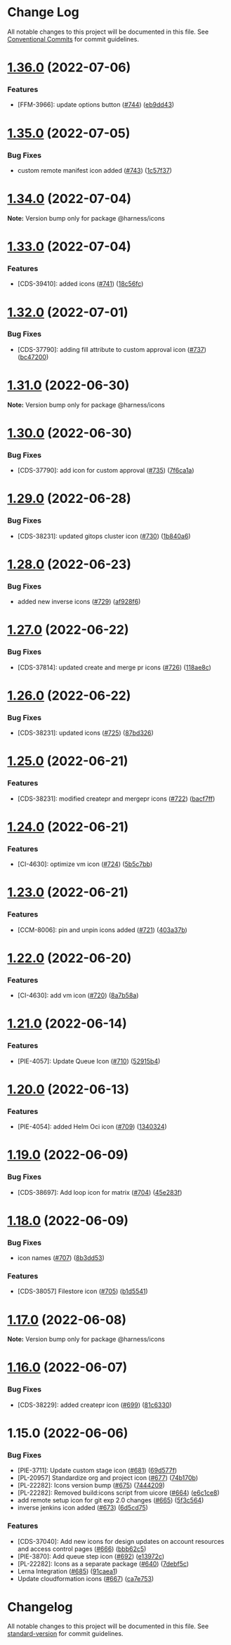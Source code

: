 # Change Log

All notable changes to this project will be documented in this file.
See [Conventional Commits](https://conventionalcommits.org) for commit guidelines.

# [1.36.0](https://github.com/harness/uicore/compare/@harness/icons@1.35.0...@harness/icons@1.36.0) (2022-07-06)


### Features

* [FFM-3966]: update options button ([#744](https://github.com/harness/uicore/issues/744)) ([eb9dd43](https://github.com/harness/uicore/commit/eb9dd43c785f14324d2abae2ddfacd485c7d3973))





# [1.35.0](https://github.com/harness/uicore/compare/@harness/icons@1.34.0...@harness/icons@1.35.0) (2022-07-05)


### Bug Fixes

* custom remote manifest icon added ([#743](https://github.com/harness/uicore/issues/743)) ([1c57f37](https://github.com/harness/uicore/commit/1c57f37be38ddf5b66bd59208fab031cfe51a591))





# [1.34.0](https://github.com/harness/uicore/compare/@harness/icons@1.33.0...@harness/icons@1.34.0) (2022-07-04)

**Note:** Version bump only for package @harness/icons





# [1.33.0](https://github.com/harness/uicore/compare/@harness/icons@1.32.0...@harness/icons@1.33.0) (2022-07-04)


### Features

* [CDS-39410]: added icons ([#741](https://github.com/harness/uicore/issues/741)) ([18c56fc](https://github.com/harness/uicore/commit/18c56fc9176299fc5d4893234f98858072c5fafe))





# [1.32.0](https://github.com/harness/uicore/compare/@harness/icons@1.31.0...@harness/icons@1.32.0) (2022-07-01)


### Bug Fixes

* [CDS-37790]: adding fill attribute to custom approval icon ([#737](https://github.com/harness/uicore/issues/737)) ([bc47200](https://github.com/harness/uicore/commit/bc47200e018075338c5bad23f5b633c71e282652))





# [1.31.0](https://github.com/harness/uicore/compare/@harness/icons@1.30.0...@harness/icons@1.31.0) (2022-06-30)

**Note:** Version bump only for package @harness/icons





# [1.30.0](https://github.com/harness/uicore/compare/@harness/icons@1.29.0...@harness/icons@1.30.0) (2022-06-30)


### Bug Fixes

* [CDS-37790]: add icon for custom approval ([#735](https://github.com/harness/uicore/issues/735)) ([7f6ca1a](https://github.com/harness/uicore/commit/7f6ca1a82080a2429c0423a5ab4a9f570fc40d38))





# [1.29.0](https://github.com/harness/uicore/compare/@harness/icons@1.28.0...@harness/icons@1.29.0) (2022-06-28)


### Bug Fixes

* [CDS-38231]: updated gitops cluster icon ([#730](https://github.com/harness/uicore/issues/730)) ([1b840a6](https://github.com/harness/uicore/commit/1b840a6d1f91d503bd048882f65e2e71502d6ba1))





# [1.28.0](https://github.com/harness/uicore/compare/@harness/icons@1.27.0...@harness/icons@1.28.0) (2022-06-23)


### Bug Fixes

* added new inverse icons ([#729](https://github.com/harness/uicore/issues/729)) ([af928f6](https://github.com/harness/uicore/commit/af928f61cdcfe9a15c2a007906c1908e660d16ee))





# [1.27.0](https://github.com/harness/uicore/compare/@harness/icons@1.26.0...@harness/icons@1.27.0) (2022-06-22)


### Bug Fixes

* [CDS-37814]: updated create and merge pr icons ([#726](https://github.com/harness/uicore/issues/726)) ([118ae8c](https://github.com/harness/uicore/commit/118ae8ce311217a2a6e8ba53892478da60e4f3d0))





# [1.26.0](https://github.com/harness/uicore/compare/@harness/icons@1.25.0...@harness/icons@1.26.0) (2022-06-22)


### Bug Fixes

* [CDS-38231]: updated icons ([#725](https://github.com/harness/uicore/issues/725)) ([87bd326](https://github.com/harness/uicore/commit/87bd326062ecb4d7ceed369901b43f087c990b20))





# [1.25.0](https://github.com/harness/uicore/compare/@harness/icons@1.24.0...@harness/icons@1.25.0) (2022-06-21)


### Features

* [CDS-38231]: modified createpr and mergepr icons ([#722](https://github.com/harness/uicore/issues/722)) ([bacf7ff](https://github.com/harness/uicore/commit/bacf7ff85a1bcfde4bef9fde2358ee89e930ec29))





# [1.24.0](https://github.com/harness/uicore/compare/@harness/icons@1.23.0...@harness/icons@1.24.0) (2022-06-21)


### Features

* [CI-4630]: optimize vm icon ([#724](https://github.com/harness/uicore/issues/724)) ([5b5c7bb](https://github.com/harness/uicore/commit/5b5c7bba784d7993d8fa59590b53e4e9caf71268))





# [1.23.0](https://github.com/harness/uicore/compare/@harness/icons@1.22.0...@harness/icons@1.23.0) (2022-06-21)


### Features

* [CCM-8006]: pin and unpin icons added ([#721](https://github.com/harness/uicore/issues/721)) ([403a37b](https://github.com/harness/uicore/commit/403a37b2d8527996f300d3caafb26f5c62051147))





# [1.22.0](https://github.com/harness/uicore/compare/@harness/icons@1.21.0...@harness/icons@1.22.0) (2022-06-20)


### Features

* [CI-4630]: add vm icon ([#720](https://github.com/harness/uicore/issues/720)) ([8a7b58a](https://github.com/harness/uicore/commit/8a7b58a4253de3f68bbb860b80a7c47b48b6cd97))





# [1.21.0](https://github.com/harness/uicore/compare/@harness/icons@1.20.0...@harness/icons@1.21.0) (2022-06-14)


### Features

* [PIE-4057]: Update Queue Icon ([#710](https://github.com/harness/uicore/issues/710)) ([52915b4](https://github.com/harness/uicore/commit/52915b42937db2e47dd4eeb2083e496c5c171ff8))





# [1.20.0](https://github.com/harness/uicore/compare/@harness/icons@1.19.0...@harness/icons@1.20.0) (2022-06-13)


### Features

* [PIE-4054]: added Helm Oci icon ([#709](https://github.com/harness/uicore/issues/709)) ([1340324](https://github.com/harness/uicore/commit/13403248b331bab209f5f77e66d45d2a07765bfd))





# [1.19.0](https://github.com/harness/uicore/compare/@harness/icons@1.18.0...@harness/icons@1.19.0) (2022-06-09)


### Bug Fixes

* [CDS-38697]: Add loop icon for matrix ([#704](https://github.com/harness/uicore/issues/704)) ([45e283f](https://github.com/harness/uicore/commit/45e283f856359ab014482e3e3e93bcc80ddf09fb))





# [1.18.0](https://github.com/harness/uicore/compare/@harness/icons@1.17.0...@harness/icons@1.18.0) (2022-06-09)


### Bug Fixes

* icon names ([#707](https://github.com/harness/uicore/issues/707)) ([8b3dd53](https://github.com/harness/uicore/commit/8b3dd535387aab760aeb03c24508e4740a57abe8))


### Features

* [CDS-38057] Filestore icon ([#705](https://github.com/harness/uicore/issues/705)) ([b1d5541](https://github.com/harness/uicore/commit/b1d5541048f11aae6a7ee50b48535270834f13d4))





# [1.17.0](https://github.com/harness/uicore/compare/@harness/icons@1.16.0...@harness/icons@1.17.0) (2022-06-08)

**Note:** Version bump only for package @harness/icons





# [1.16.0](https://github.com/harness/uicore/compare/@harness/icons@1.15.0...@harness/icons@1.16.0) (2022-06-07)


### Bug Fixes

* [CDS-38229]: added createpr icon ([#699](https://github.com/harness/uicore/issues/699)) ([81c6330](https://github.com/harness/uicore/commit/81c6330d245cf7f44d99099f0c1b6e4a33881fb7))





# 1.15.0 (2022-06-06)


### Bug Fixes

* [PIE-3711]: Update custom stage icon ([#681](https://github.com/harness/uicore/issues/681)) ([69d577f](https://github.com/harness/uicore/commit/69d577f60e0758b37344973770000d4f86b46257))
* [PL-20957] Standardize org and project icon ([#677](https://github.com/harness/uicore/issues/677)) ([74b170b](https://github.com/harness/uicore/commit/74b170b3b703e03dd72e3d42fa99c32da92797b2))
* [PL-22282]: Icons version bump ([#675](https://github.com/harness/uicore/issues/675)) ([7444209](https://github.com/harness/uicore/commit/74442090e8444e2ceddcca9261f3f7496b8f0a6f))
* [PL-22282]: Removed build:icons script from uicore ([#664](https://github.com/harness/uicore/issues/664)) ([e6c1ce8](https://github.com/harness/uicore/commit/e6c1ce8887d6c3ec4862bd318698f9b574a47ebe))
* add remote setup icon for git exp 2.0 changes ([#665](https://github.com/harness/uicore/issues/665)) ([5f3c564](https://github.com/harness/uicore/commit/5f3c56400caf3a0f79eb9b0d0a2fc9f2395e74bd))
* inverse jenkins icon added ([#673](https://github.com/harness/uicore/issues/673)) ([6d5cd75](https://github.com/harness/uicore/commit/6d5cd7535075a7303a7c577d439187dc53a50583))


### Features

* [CDS-37040]: Add new icons for design updates on account resources and access control pages ([#666](https://github.com/harness/uicore/issues/666)) ([bbb62c5](https://github.com/harness/uicore/commit/bbb62c57b9ba5d2b376241382ecd38cf73ee0c8e))
* [PIE-3870]: Add queue step icon ([#692](https://github.com/harness/uicore/issues/692)) ([e13972c](https://github.com/harness/uicore/commit/e13972c89782f7e57018bc9eb62723c0acbdc0d3))
* [PL-22282]: Icons as a separate package ([#640](https://github.com/harness/uicore/issues/640)) ([7debf5c](https://github.com/harness/uicore/commit/7debf5cb41f88e4856a8fb12005ef2f02d4fa129))
* Lerna Integration ([#685](https://github.com/harness/uicore/issues/685)) ([91caea1](https://github.com/harness/uicore/commit/91caea18921ec01266eb37b83d023612f9b41649))
* Update cloudformation icons ([#667](https://github.com/harness/uicore/issues/667)) ([ca7e753](https://github.com/harness/uicore/commit/ca7e7537006b3e4b385ad538a858dade0613a652))





# Changelog

All notable changes to this project will be documented in this file. See [standard-version](https://github.com/conventional-changelog/standard-version) for commit guidelines.
